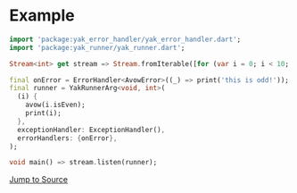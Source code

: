 # Example

```dart
import 'package:yak_error_handler/yak_error_handler.dart';
import 'package:yak_runner/yak_runner.dart';

Stream<int> get stream => Stream.fromIterable([for (var i = 0; i < 10; ++i) i]);

final onError = ErrorHandler<AvowError>((_) => print('this is odd!'));
final runner = YakRunnerArg<void, int>(
  (i) {
    avow(i.isEven);
    print(i);
  },
  exceptionHandler: ExceptionHandler(),
  errorHandlers: {onError},
);

void main() => stream.listen(runner);
```

[Jump to Source](https://github.com/iapicca/yak_packages/tree/master/examples/yak_runner)
